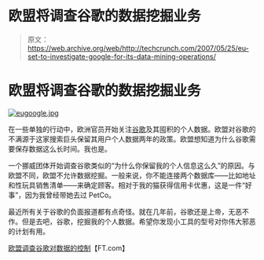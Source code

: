 # 欧盟将调查谷歌的数据挖掘业务

> 原文：<https://web.archive.org/web/http://techcrunch.com/2007/05/25/eu-set-to-investigate-google-for-its-data-mining-operations/>

# 欧盟将调查谷歌的数据挖掘业务

[![eugoogle.jpg](img/49e8195761d2f132faec0c644a037f82.png)](https://web.archive.org/web/20201130070716/https://beta.techcrunch.com/wp-content/uploads/2007/05/eugoogle.jpg "eugoogle.jpg")

在一些单独的行动中，欧洲官员开始关注[谷歌](https://web.archive.org/web/20201130070716/http://crunchgear.com/2007/05/23/google-wants-to-give-advice-based-on-its-database-of-you/)及其囤积的个人数据。欧盟对谷歌的不满源于这家搜索巨头保留其用户个人数据两年的政策。欧盟想知道为什么谷歌需要保存数据这么长时间。我也是。

一个挪威团体开始调查谷歌类似的“为什么你保留我的个人信息这么久”的原因。与欧盟不同，欧盟不允许数据挖掘。一般来说，你不能连接两个数据库——比如地址和性玩具销售清单——来确定顾客。相对于我的猫获得信用卡优惠，这是一件“好事”，因为我曾经带她去过 PetCo。

最近所有关于谷歌的负面报道都有点奇怪。就在几年前，谷歌还是上帝，无恶不作。但是去吧，谷歌，挖掘我的个人数据。希望你发现小工具的型号对你伟大邪恶的计划有用。

[欧盟调查谷歌对数据的控制](https://web.archive.org/web/20201130070716/http://www.ft.com/cms/s/dc89ec96-0a24-11dc-93ae-000b5df10621.html)【FT.com】